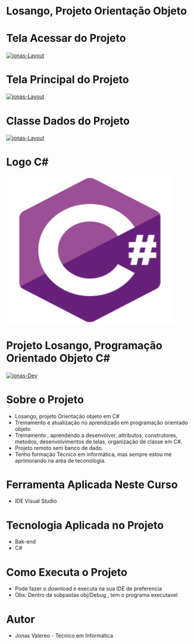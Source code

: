 # Losango, Projeto Orientação Objeto

# Tela Acessar do Projeto

<a href="#">
<img align="center"  alt="jonas-Layout" height ="500" width ="400" src ="https://user-images.githubusercontent.com/25933386/211174764-f18af51f-e042-4681-9196-64a7e52271a0.JPG"></img>
</a>



# Tela Principal do Projeto

<a href="#">
<img align="center"  alt="jonas-Layout" height ="500" width ="400" src ="https://user-images.githubusercontent.com/25933386/211174776-d38b9eac-d4f6-4a61-81b3-5291c72435c2.JPG"></img>
</a>

# Classe Dados do Projeto

<a href="#">
<img align="center"  alt="jonas-Layout" height ="400" width ="400" src ="https://user-images.githubusercontent.com/25933386/211174819-584e491f-82a2-43c3-bf70-6b01cd42a2f5.JPG"></img>
</a>

# Logo C#

<a href="#">
<img align="center"  alt="jonas-C#" height ="400" width ="450" src ="https://raw.githubusercontent.com/devicons/devicon/master/icons/csharp/csharp-original.svg" style="max-width: 100%;"></img>
</a>

# Projeto Losango, Programação Orientado Objeto C#

<a href="#">
<img align="center"  alt="jonas-Dev" height ="70" width ="160" src ="https://user-images.githubusercontent.com/25933386/116831049-87107400-ab83-11eb-947b-0a94a3e89f04.png" style="max-width: 100%;"></img>
</a>

# Sobre o Projeto

- Losango, projeto Orientação objeto em C#
- Treinamento e atualização no aprendizado em programação orientado objeto
- Treinamento , aprendendo a desenvolver, attributos, construtores, metodos, desenvolvimentos de telas, organização de classe em C#.
- Projeto remoto sem banco de dado.
- Tenho formação Técnico em informática, mas sempre estou me aprimorando na aréa de teconologia.

# Ferramenta Aplicada Neste Curso

- IDE Visual Studio

# Tecnologia Aplicada no Projeto

- Bak-end
- C#

# Como Executa o Projeto

- Pode fazer o download e executa na sua IDE de preferencia
- Obs: Dentro da subpastas obj/Debug , tem o programa executavel

# Autor

- Jonas Valereo - Técnico em Informática 

